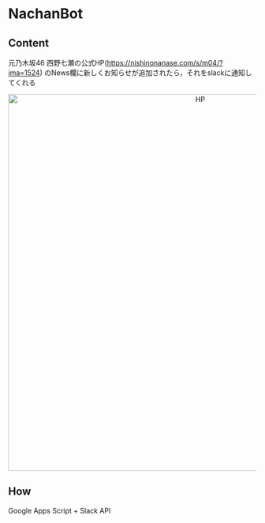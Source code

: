 # NachanBot

## Content
元乃木坂46 西野七瀬の公式HP(https://nishinonanase.com/s/m04/?ima=1524) のNews欄に新しくお知らせが追加されたら，それをslackに通知してくれる

<div align="center"><img width="763" alt="HP" src="https://user-images.githubusercontent.com/53333096/115532171-83056c00-a2d0-11eb-8f75-27ef629ffc89.png"></div>

## How
Google Apps Script + Slack API
